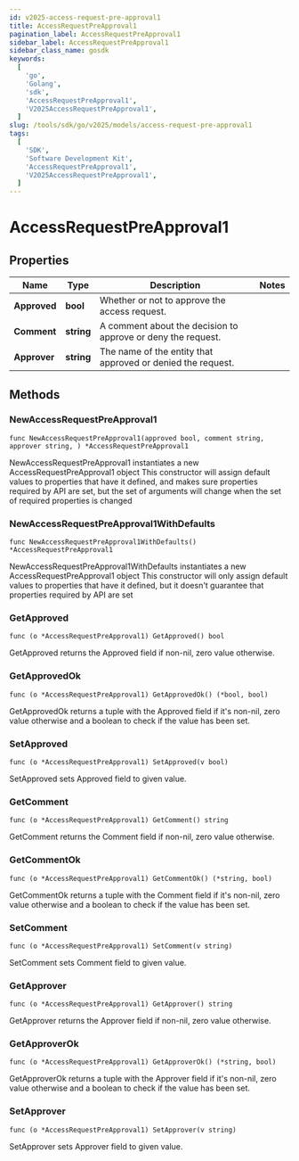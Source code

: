 ```yaml
---
id: v2025-access-request-pre-approval1
title: AccessRequestPreApproval1
pagination_label: AccessRequestPreApproval1
sidebar_label: AccessRequestPreApproval1
sidebar_class_name: gosdk
keywords:
  [
    'go',
    'Golang',
    'sdk',
    'AccessRequestPreApproval1',
    'V2025AccessRequestPreApproval1',
  ]
slug: /tools/sdk/go/v2025/models/access-request-pre-approval1
tags:
  [
    'SDK',
    'Software Development Kit',
    'AccessRequestPreApproval1',
    'V2025AccessRequestPreApproval1',
  ]
---
```


# AccessRequestPreApproval1

## Properties

| Name | Type | Description | Notes |
| --- | --- | --- | --- |
| **Approved** | **bool** | Whether or not to approve the access request. |
| **Comment** | **string** | A comment about the decision to approve or deny the request. |
| **Approver** | **string** | The name of the entity that approved or denied the request. |

## Methods

### NewAccessRequestPreApproval1

`func NewAccessRequestPreApproval1(approved bool, comment string, approver string, ) *AccessRequestPreApproval1`

NewAccessRequestPreApproval1 instantiates a new AccessRequestPreApproval1 object This constructor will assign default values to properties that have it defined, and makes sure properties required by API are set, but the set of arguments will change when the set of required properties is changed

### NewAccessRequestPreApproval1WithDefaults

`func NewAccessRequestPreApproval1WithDefaults() *AccessRequestPreApproval1`

NewAccessRequestPreApproval1WithDefaults instantiates a new AccessRequestPreApproval1 object This constructor will only assign default values to properties that have it defined, but it doesn't guarantee that properties required by API are set

### GetApproved

`func (o *AccessRequestPreApproval1) GetApproved() bool`

GetApproved returns the Approved field if non-nil, zero value otherwise.

### GetApprovedOk

`func (o *AccessRequestPreApproval1) GetApprovedOk() (*bool, bool)`

GetApprovedOk returns a tuple with the Approved field if it's non-nil, zero value otherwise and a boolean to check if the value has been set.

### SetApproved

`func (o *AccessRequestPreApproval1) SetApproved(v bool)`

SetApproved sets Approved field to given value.

### GetComment

`func (o *AccessRequestPreApproval1) GetComment() string`

GetComment returns the Comment field if non-nil, zero value otherwise.

### GetCommentOk

`func (o *AccessRequestPreApproval1) GetCommentOk() (*string, bool)`

GetCommentOk returns a tuple with the Comment field if it's non-nil, zero value otherwise and a boolean to check if the value has been set.

### SetComment

`func (o *AccessRequestPreApproval1) SetComment(v string)`

SetComment sets Comment field to given value.

### GetApprover

`func (o *AccessRequestPreApproval1) GetApprover() string`

GetApprover returns the Approver field if non-nil, zero value otherwise.

### GetApproverOk

`func (o *AccessRequestPreApproval1) GetApproverOk() (*string, bool)`

GetApproverOk returns a tuple with the Approver field if it's non-nil, zero value otherwise and a boolean to check if the value has been set.

### SetApprover

`func (o *AccessRequestPreApproval1) SetApprover(v string)`

SetApprover sets Approver field to given value.
